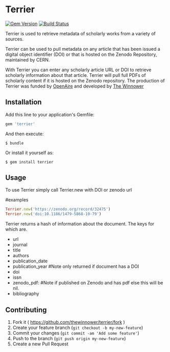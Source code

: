 # Terrier

[![Gem Version](https://badge.fury.io/rb/terrier.svg)](http://badge.fury.io/rb/terrier) [![Build Status](https://travis-ci.org/thewinnower/Terrier.svg?branch=master)](https://travis-ci.org/thewinnower/Terrier)

Terrier is used to retrieve metadata of scholarly works from a variety of sources.

Terrier can be used to pull metadata on any article that has been issued a digital object identifier (DOI) or that is hosted on the Zenodo Repository, maintained by CERN.

With Terrier you can enter any scholarly article URL or DOI to retrieve scholarly information about that article.  Terrier will pull full PDFs of scholarly content if it is hosted on the Zenodo repository.  The production of Terrier was funded by [OpenAire](https://www.openaire.eu/openaire-open-peer-review-tenders) and developed by [The Winnower](thewinnower.com)


## Installation

Add this line to your application's Gemfile:

```ruby
gem 'terrier'
```

And then execute:

    $ bundle

Or install it yourself as:

    $ gem install terrier

## Usage

To use Terrier simply call Terrier.new with DOI or zenodo url

#examples

```ruby
Terrier.new('https://zenodo.org/record/32475')
Terrier.new('doi:10.1186/1479-5868-10-79')
```

Terrier returns a hash of information about the document. The keys for which are.

* url
* journal
* title
* authors
* publication_date
* publication_year #Note only returned if document has a DOI
* doi
* issn
* zenodo_pdf: #Note if published on Zenodo and has pdf else this will be nil.
* bibliography

## Contributing

1. Fork it ( https://github.com/thewinnower/terrier/fork )
2. Create your feature branch (`git checkout -b my-new-feature`)
3. Commit your changes (`git commit -am 'Add some feature'`)
4. Push to the branch (`git push origin my-new-feature`)
5. Create a new Pull Request
